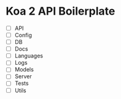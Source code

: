 # Koa 2 API Boilerplate

- [ ] API
- [ ] Config
- [ ] DB
- [ ] Docs
- [ ] Languages
- [ ] Logs
- [ ] Models
- [ ] Server
- [ ] Tests
- [ ] Utils
